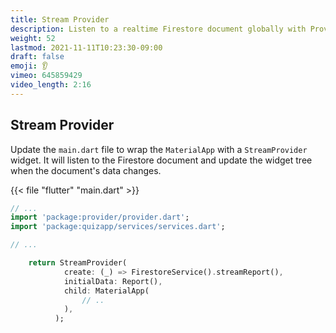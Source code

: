```yaml
---
title: Stream Provider
description: Listen to a realtime Firestore document globally with Provider
weight: 52
lastmod: 2021-11-11T10:23:30-09:00
draft: false
emoji: 👂
vimeo: 645859429
video_length: 2:16
---
```


## Stream Provider

Update the `main.dart` file to wrap the `MaterialApp` with a `StreamProvider` widget. It will listen to the Firestore document and update the widget tree when the document's data changes.

{{< file "flutter" "main.dart" >}}

```dart
// ...
import 'package:provider/provider.dart';
import 'package:quizapp/services/services.dart';

// ...

    return StreamProvider(
            create: (_) => FirestoreService().streamReport(),
            initialData: Report(),
            child: MaterialApp(
                // ..
            ),
          );
```
